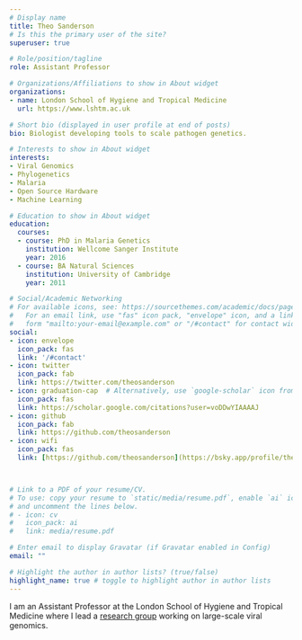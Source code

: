 ```yaml
---
# Display name
title: Theo Sanderson
# Is this the primary user of the site?
superuser: true

# Role/position/tagline
role: Assistant Professor

# Organizations/Affiliations to show in About widget
organizations:
- name: London School of Hygiene and Tropical Medicine
  url: https://www.lshtm.ac.uk

# Short bio (displayed in user profile at end of posts)
bio: Biologist developing tools to scale pathogen genetics.

# Interests to show in About widget
interests:
- Viral Genomics
- Phylogenetics
- Malaria
- Open Source Hardware
- Machine Learning

# Education to show in About widget
education:
  courses:
  - course: PhD in Malaria Genetics
    institution: Wellcome Sanger Institute
    year: 2016
  - course: BA Natural Sciences
    institution: University of Cambridge
    year: 2011

# Social/Academic Networking
# For available icons, see: https://sourcethemes.com/academic/docs/page-builder/#icons
#   For an email link, use "fas" icon pack, "envelope" icon, and a link in the
#   form "mailto:your-email@example.com" or "/#contact" for contact widget.
social:
- icon: envelope
  icon_pack: fas
  link: '/#contact'
- icon: twitter
  icon_pack: fab
  link: https://twitter.com/theosanderson
- icon: graduation-cap  # Alternatively, use `google-scholar` icon from `ai` icon pack
  icon_pack: fas
  link: https://scholar.google.com/citations?user=voDDwYIAAAAJ
- icon: github
  icon_pack: fab
  link: https://github.com/theosanderson
- icon: wifi
  icon_pack: fas
  link: [https://github.com/theosanderson](https://bsky.app/profile/theo.io)



# Link to a PDF of your resume/CV.
# To use: copy your resume to `static/media/resume.pdf`, enable `ai` icons in `params.toml`, 
# and uncomment the lines below.
# - icon: cv
#   icon_pack: ai
#   link: media/resume.pdf

# Enter email to display Gravatar (if Gravatar enabled in Config)
email: ""

# Highlight the author in author lists? (true/false)
highlight_name: true # toggle to highlight author in author lists
---
```


I am an Assistant Professor at the London School of Hygiene and Tropical Medicine where I lead a <a href="//sandersonlab.org">research group</a> working on large-scale viral genomics.


